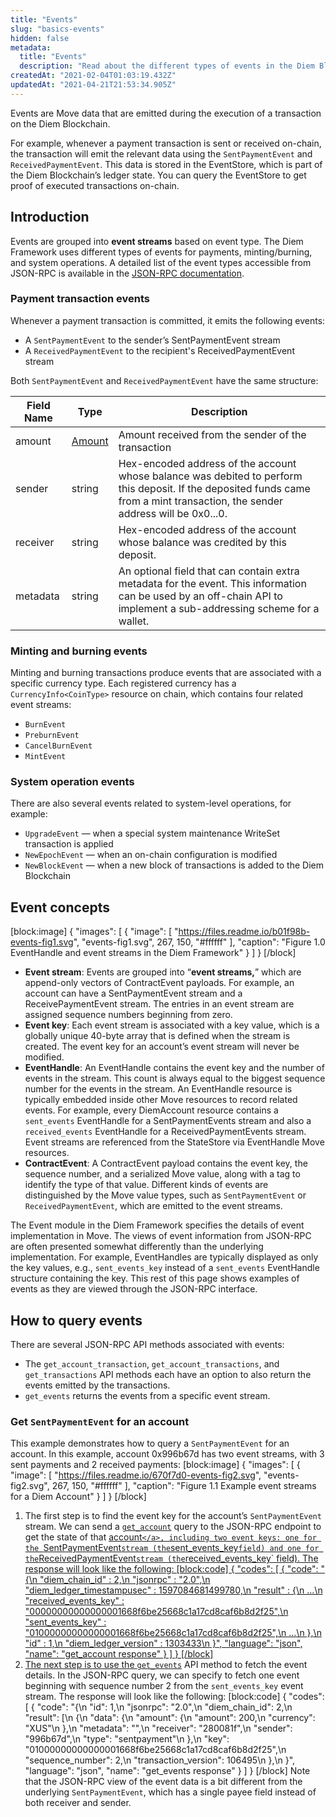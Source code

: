 ```yaml
---
title: "Events"
slug: "basics-events"
hidden: false
metadata: 
  title: "Events"
  description: "Read about the different types of events in the Diem Blockchain and how you can query for them"
createdAt: "2021-02-04T01:03:19.432Z"
updatedAt: "2021-04-21T21:53:34.905Z"
---
```

Events are Move data that are emitted during the execution of a transaction on the Diem Blockchain. 

For example, whenever a payment transaction is sent or received on-chain, the transaction will emit the relevant data using the `SentPaymentEvent` and `ReceivedPaymentEvent`. This data is stored in the EventStore, which is part of the Diem Blockchain’s ledger state. You can query the EventStore to get proof of executed transactions on-chain.

## Introduction

Events are grouped into **event streams** based on event type. The Diem Framework uses different types of events for payments, minting/burning, and system operations. A detailed list of the event types accessible from JSON-RPC is available in the <a href="https://github.com/diem/diem/blob/main/json-rpc/docs/type_event.md" target="_blank">JSON-RPC documentation</a>.

### Payment transaction events

Whenever a payment transaction is committed, it emits the following events:

* A `SentPaymentEvent` to the sender’s SentPaymentEvent stream
* A `ReceivedPaymentEvent` to the recipient's ReceivedPaymentEvent stream

Both `SentPaymentEvent` and `ReceivedPaymentEvent` have the same structure:

| Field Name | Type                                                         | Description                                                  |
| ---------- | ------------------------------------------------------------ | ------------------------------------------------------------ |
| amount     | <a href="https://github.com/diem/diem/blob/main/json-rpc/docs/type_amount.md)" target="_blank">Amount</a> | Amount received from the sender of the transaction           |
| sender     | string                                                       | Hex-encoded address of the account whose balance was debited to perform this deposit. If the deposited funds came from a mint transaction, the sender address will be 0x0...0. |
| receiver   | string                                                       | Hex-encoded address of the account whose balance was credited by this deposit.<br /> |
| metadata   | string                                                       | An optional field that can contain extra metadata for the event. This information can be used by an off-chain API to implement a sub-addressing scheme for a wallet. |

### Minting and burning events

Minting and burning transactions produce events that are associated with a specific currency type. Each registered currency has a `CurrencyInfo<CoinType>` resource on chain, which contains four related event streams:

* `BurnEvent`
* `PreburnEvent`
* `CancelBurnEvent`
* `MintEvent`

### System operation events

There are also several events related to system-level operations, for example:

* `UpgradeEvent` — when a special system maintenance WriteSet transaction is applied
* `NewEpochEvent` — when an on-chain configuration is modified
* `NewBlockEvent` — when a new block of transactions is added to the Diem Blockchain

## Event concepts
[block:image]
{
  "images": [
    {
      "image": [
        "https://files.readme.io/b01f98b-events-fig1.svg",
        "events-fig1.svg",
        267,
        150,
        "#ffffff"
      ],
      "caption": "Figure 1.0 EventHandle and event streams in the Diem Framework"
    }
  ]
}
[/block]
* **Event stream**: Events are grouped into “**event streams,**” which are append-only vectors of ContractEvent payloads. For example, an account can have a SentPaymentEvent stream and a ReceivePaymentEvent stream. The entries in an event stream are assigned sequence numbers beginning from zero.
* **Event key**: Each event stream is associated with a key value, which is a globally unique 40-byte array that is defined when the stream is created. The event key for an account’s event stream will never be modified.
* **EventHandle**: An EventHandle contains the event key and the number of events in the stream. This count is always equal to the biggest sequence number for the events in the stream. An EventHandle resource is typically embedded inside other Move resources to record related events. For example, every DiemAccount resource contains a `sent_events` EventHandle for a SentPaymentEvents stream and also a `received_events` EventHandle for a ReceivedPaymentEvents stream. Event streams are referenced from the StateStore via EventHandle Move resources.
* **ContractEvent**: A ContractEvent payload contains the event key, the sequence number, and a serialized Move value, along with a tag to identify the type of that value. Different kinds of events are distinguished by the Move value types, such as `SentPaymentEvent` or `ReceivedPaymentEvent`, which are emitted to the event streams.

The Event module in the Diem Framework specifies the details of event implementation in Move. The views of event information from JSON-RPC are often presented somewhat differently than the underlying implementation. For example, EventHandles are typically displayed as only the key values, e.g., `sent_events_key` instead of a `sent_events` EventHandle structure containing the key. This rest of this page shows examples of events as they are viewed through the JSON-RPC interface.


## How to query events
There are several JSON-RPC API methods associated with events:
* The `get_account_transaction`, `get_account_transactions`, and `get_transactions` API methods each have an option to also return the events emitted by the transactions.
* `get_events` returns the events from a specific event stream.


### Get `SentPaymentEvent` for an account

This example demonstrates how to query a `SentPaymentEvent` for an account. In this example, account 0x996b67d has two event streams, with 3 sent payments and 2 received payments:
[block:image]
{
  "images": [
    {
      "image": [
        "https://files.readme.io/670f7d0-events-fig2.svg",
        "events-fig2.svg",
        267,
        150,
        "#ffffff"
      ],
      "caption": "Figure 1.1 Example event streams for a Diem Account"
    }
  ]
}
[/block]
1. The first step is to find the event key for the account’s `SentPaymentEvent` stream. We can send a <a href="https://github.com/diem/diem/blob/main/json-rpc/docs/method_get_account.md" target="_blank">`get_account`</a> query to the JSON-RPC endpoint to get the state of that <a href="https://github.com/diem/diem/blob/main/json-rpc/docs/type_account.md" target="_blank">account`</a>, including two event keys: one for the `SentPaymentEvent` stream (the `sent_events_key` field) and one for the `ReceivedPaymentEvent` stream (the `received_events_key` field). The response will look like the following:
[block:code]
{
  "codes": [
    {
      "code": "    {\n      \"diem_chain_id\" : 2,\n      \"jsonrpc\" : \"2.0\",\n      \"diem_ledger_timestampusec\" : 1597084681499780,\n      \"result\" : {\n       ...\n       \"received_events_key\" : \"00000000000000001668f6be25668c1a17cd8caf6b8d2f25\",\n       \"sent_events_key\" : \"01000000000000001668f6be25668c1a17cd8caf6b8d2f25\",\n       ...\n      },\n      \"id\" : 1,\n      \"diem_ledger_version\" : 1303433\n    }",
      "language": "json",
      "name": "get_account response"
    }
  ]
}
[/block]
2. The next step is to use the <a href="https://github.com/diem/diem/blob/main/json-rpc/docs/method_get_events.md" target="_blank">`get_events`</a> API method to fetch the event details. In the JSON-RPC query, we can specify to fetch one event beginning with sequence number 2 from the `sent_events_key` event stream. The response will look like the following:
[block:code]
{
  "codes": [
    {
      "code": "{\n     \"id\": 1,\n     \"jsonrpc\": \"2.0\",\n     \"diem_chain_id\": 2,\n     \"result\": [\n      {\n       \"data\": {\n        \"amount\": {\n         \"amount\": 200,\n         \"currency\": \"XUS\"\n        },\n        \"metadata\": \"\",\n        \"receiver\": \"280081f\",\n        \"sender\": \"996b67d\",\n        \"type\": \"sentpayment\"\n       },\n       \"key\": \"01000000000000001668f6be25668c1a17cd8caf6b8d2f25\",\n       \"sequence_number\": 2,\n       \"transaction_version\": 106495\n      },\n    }",
      "language": "json",
      "name": "get_events response"
    }
  ]
}
[/block]
Note that the JSON-RPC view of the event data is a bit different from the underlying `SentPaymentEvent`, which has a single payee field instead of both receiver and sender.